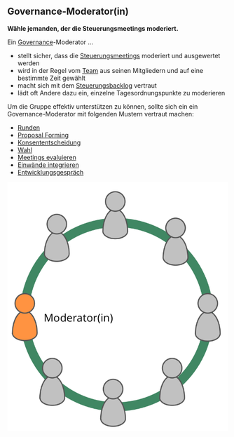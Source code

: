 ## Governance-Moderator(in)

**Wähle jemanden, der die Steuerungsmeetings moderiert.**

Ein [Governance](section:governance)-Moderator …

- stellt sicher, dass die [Steuerungsmeetings](section:governance-meeting) moderiert und ausgewertet werden
- wird in der Regel vom [Team](glossary:team) aus seinen Mitgliedern und auf eine bestimmte Zeit gewählt
- macht sich mit dem [Steuerungsbacklog](section:governance-backlog) vertraut
- lädt oft Andere dazu ein, einzelne Tagesordnungspunkte zu moderieren

Um die Gruppe effektiv unterstützen zu können, sollte sich ein ein Governance-Moderator mit folgenden Mustern vertraut machen:

- [Runden](section:rounds)
- [Proposal Forming](section:proposal-forming)
- [Konsententscheidung](section:consent-decision-making)
- [Wahl](section:role-selection)
- [Meetings evaluieren](section:evaluate-meetings)
- [Einwände integrieren](section:resolve-objections)
- [Entwicklungsgespräch](section:peer-review)

![Ein Governance-Moderator ist normalerweise ein Mitglied des Teams ](img/circle/facilitator.png)